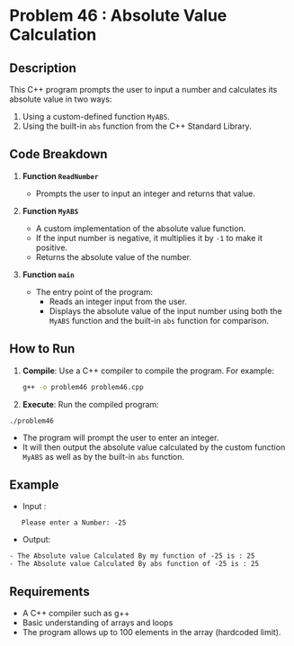 # Problem 46 : Absolute Value Calculation

## Description
This C++ program prompts the user to input a number and calculates its absolute value in two ways:
1. Using a custom-defined function `MyABS`.
2. Using the built-in `abs` function from the C++ Standard Library.

## Code Breakdown

1. **Function `ReadNumber`**
   - Prompts the user to input an integer and returns that value.

2. **Function `MyABS`**
   - A custom implementation of the absolute value function.
   - If the input number is negative, it multiplies it by `-1` to make it positive.
   - Returns the absolute value of the number.

3. **Function `main`**
   - The entry point of the program:
     - Reads an integer input from the user.
     - Displays the absolute value of the input number using both the `MyABS` function and the built-in `abs` function for comparison.

## How to Run

1. **Compile**: Use a C++ compiler to compile the program. For example:
   ```bash
   g++ -o problem46 problem46.cpp
   ```

 2. **Execute**: Run the compiled program:
 ```
./problem46
 ```
* The program will prompt the user to enter an integer.
* It will then output the absolute value calculated by the custom function `MyABS` as well as by the built-in `abs` function.

## Example
- Input :
 ```
	Please enter a Number: -25
 ```
 -  Output:
```
- The Absolute value Calculated By my function of -25 is : 25
- The Absolute value Calculated By abs function of -25 is : 25
```
## Requirements
- A C++ compiler such as g++
- Basic understanding of arrays and loops
- The program allows up to 100 elements in the array (hardcoded limit).